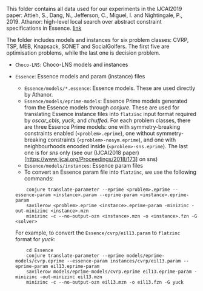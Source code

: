 This folder contains all data used for our experiments in the IJCAI2019 paper:
Attieh, S., Dang, N., Jefferson, C., Miguel, I. and Nightingale, P., 2019. Athanor: high-level local search over abstract constraint specifications in Essence. [link](https://www.ijcai.org/Proceedings/2019/148)

The folder includes models and instances for six problem classes: CVRP, TSP, MEB, Knapsack, SONET and SocialGolfers. The first five are optimisation problems, while the last one is decision problem.

- `Choco-LNS`:  Choco-LNS models and instances

- `Essence`: Essence models and param (instance) files
    + `Essence/models/*.essence`: Essence models. These are used directly by Athanor.
    + `Essence/models/eprime-models`: Essence Prime models generated from the Essence models through *conjure*. These are used for translating Essence instance files into `flatzinc` input format required by *oscar_cbls*, *yuck*, and *chuffed*. For each problem classes, there are three Essence Prime models: one with symmetry-breaking constraints enabled (`<problem>.eprime`), one without symmetry-breaking constraints (`<problem>-nosym.eprime`), and one with neighbourhoods encoded inside (`<problem>-sns.eprime`). The last one is for *sns* only (see our (IJCAI2018 paper)[https://www.ijcai.org/Proceedings/2018/173] on sns)
    + `Essence/models/instances`: Essence param files
    + To convert an Essence param file into `flatzinc`, we use the following commands:
    ```
        conjure translate-parameter --eprime <problem>.eprime --essence-param <instance>.param --eprime-param <instance>.eprime-param
        savilerow <problem>.eprime <instance>.eprime-param -minizinc -out-minizinc <instance>.mzn
        minizinc -c --no-output-ozn <instance>.mzn -o <instance>.fzn -G <solver>
    ```
    For example, to convert the `Essence/cvrp/eil13.param` to `flatzinc` format for *yuck*:
    ```
        cd Essence
        conjure translate-parameter --eprime models/eprime-models/cvrp.eprime --essence-param instances/cvrp/eil13.param --eprime-param eil13.eprime-param
        savilerow models/eprime-models/cvrp.eprime eil13.eprime-param -minizinc -out-minizinc eil13.mzn
        minizinc -c --no-output-ozn eil13.mzn -o eil13.fzn -G yuck
    ```
